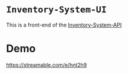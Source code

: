 # `Inventory-System-UI`
This is a front-end of the [Inventory-System-API](https://github.com/abrehan2/Inventory-System-API.git)
# Demo
https://streamable.com/e/hnt2h9
